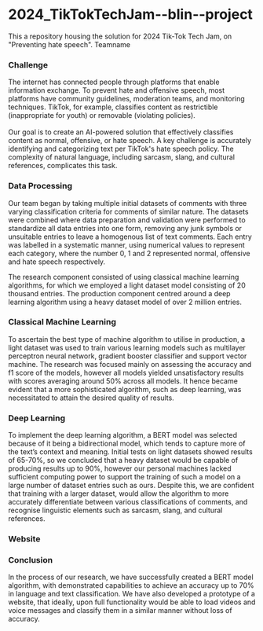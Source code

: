 # 2024_TikTokTechJam--blin--project
This a repository housing the solution for 2024 Tik-Tok Tech Jam, on "Preventing hate speech". Teamname <blin>

### Challenge 

 The internet has connected people through platforms that enable information
  exchange. To prevent hate and offensive speech, most platforms have
    community guidelines, moderation teams, and monitoring techniques. TikTok,
    for example, classifies content as restrictible (inappropriate for youth) or
    removable (violating policies). </br> </br> 
Our goal is to create an AI-powered solution
    that effectively classifies content as normal, offensive, or hate speech. A
    key challenge is accurately identifying and categorizing text per TikTok's
    hate speech policy. The complexity of natural language, including sarcasm,
    slang, and cultural references, complicates this task.

### Data Processing
Our team began by taking multiple initial datasets of comments with three varying classification criteria for comments of similar nature. The datasets were combined where data preparation and validation were performed to standardize all data entries into one form, removing any junk symbols or unsuitable entries to  leave a homogenous list of text comments. Each entry was labelled in a systematic manner, using numerical values to represent each category, where the number 0, 1 and 2 represented normal, offensive and hate speech respectively. 

The research component consisted of using classical machine learning algorithms, for which we employed a light dataset model consisting of 20 thousand entries. The production component centred around a deep learning algorithm using a heavy dataset model of over 2 million entries.
### Classical Machine Learning
To ascertain the best type of machine algorithm to utilise in production, a light dataset was used to train various learning models such as multilayer perceptron neural network, gradient booster classifier and support vector machine. The research was focused mainly on assessing the accuracy and f1 score of the models, however all models yielded unsatisfactory results with scores averaging around 50% across all models. It hence became evident that a more sophisticated algorithm, such as deep learning, was necessitated to attain the desired quality of results.
### Deep Learning
To implement the deep learning algorithm, a BERT model was selected because of it being a bidirectional model, which tends to capture more of the text’s context and meaning. Initial tests on light datasets showed results of 65-70%, so we concluded that a heavy dataset would be capable of producing results up to 90%, however our personal machines lacked sufficient computing power to support the training of such a model on a large number of dataset entries such as ours. Despite this, we are confident that training with a larger dataset, would allow the algorithm to more accurately differentiate between various classifications of comments, and recognise linguistic elements such as sarcasm, slang, and cultural references.
### Website
### Conclusion
In the process of our research, we have successfully created a BERT model algorithm, with demonstrated capabilities to achieve an accuracy up to 70% in language and text classification. We have also developed a prototype of a website, that ideally, upon full functionality would be able to load videos and voice messages and classify them in a similar manner without loss of accuracy.
